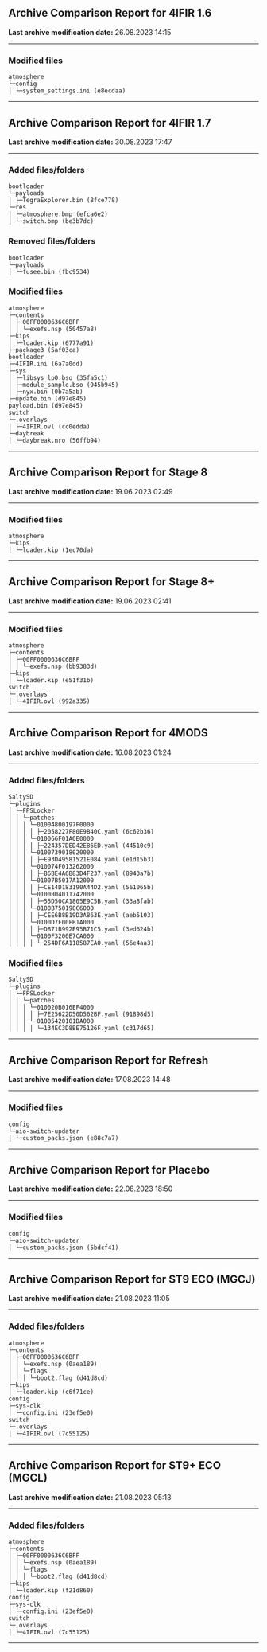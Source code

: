 <h2>Archive Comparison Report for <b>4IFIR 1.6</b></h2><b>Last archive modification date:</b> 26.08.2023 14:15<hr>

<h3>Modified files</h3>
<code>atmosphere
└─config
│ └─system_settings.ini (e8ecdaa)
</code>
<hr>

<h2>Archive Comparison Report for <b>4IFIR 1.7</b></h2><b>Last archive modification date:</b> 30.08.2023 17:47<hr>

<h3>Added files/folders</h3>
<code>bootloader
└─payloads
│ ├─TegraExplorer.bin (8fce778)
└─res
│ └─atmosphere.bmp (efca6e2)
│ └─switch.bmp (be3b7dc)
</code>
<h3>Removed files/folders</h3>
<code>bootloader
└─payloads
│ └─fusee.bin (fbc9534)
</code>
<h3>Modified files</h3>
<code>atmosphere
├─contents
│ ├─00FF0000636C6BFF
│ │ └─exefs.nsp (50457a8)
├─kips
│ ├─loader.kip (6777a91)
├─package3 (5af03ca)
bootloader
├─4IFIR.ini (6a7a0dd)
├─sys
│ ├─libsys_lp0.bso (35fa5c1)
│ ├─module_sample.bso (945b945)
│ ├─nyx.bin (0b7a5ab)
├─update.bin (d97e845)
payload.bin (d97e845)
switch
└─.overlays
│ ├─4IFIR.ovl (cc0edda)
└─daybreak
│ └─daybreak.nro (56ffb94)
</code>
<hr>

<h2>Archive Comparison Report for <b>Stage 8</b></h2><b>Last archive modification date:</b> 19.06.2023 02:49<hr>

<h3>Modified files</h3>
<code>atmosphere
└─kips
│ └─loader.kip (1ec70da)
</code>
<hr>

<h2>Archive Comparison Report for <b>Stage 8+</b></h2><b>Last archive modification date:</b> 19.06.2023 02:41<hr>

<h3>Modified files</h3>
<code>atmosphere
├─contents
│ ├─00FF0000636C6BFF
│ │ └─exefs.nsp (bb9383d)
├─kips
│ └─loader.kip (e51f31b)
switch
└─.overlays
│ └─4IFIR.ovl (992a335)
</code>
<hr>

<h2>Archive Comparison Report for <b>4MODS</b></h2><b>Last archive modification date:</b> 16.08.2023 01:24<hr>

<h3>Added files/folders</h3>
<code>SaltySD
└─plugins
│ └─FPSLocker
│ │ └─patches
│ │ │ └─01004800197F0000
│ │ │ │ ├─2058227F80E9B40C.yaml (6c62b36)
│ │ │ └─010066F01A0E0000
│ │ │ │ ├─224357DED42E86ED.yaml (44510c9)
│ │ │ └─0100739018020000
│ │ │ │ ├─E93D49581521E084.yaml (e1d15b3)
│ │ │ └─010074F013262000
│ │ │ │ ├─B6BE4A6B83D4F237.yaml (8943a7b)
│ │ │ └─01007B5017A12000
│ │ │ │ ├─CE14D183190A44D2.yaml (561065b)
│ │ │ └─0100B04011742000
│ │ │ │ ├─55D50CA1805E9C5B.yaml (33a8fab)
│ │ │ └─0100B750198C6000
│ │ │ │ ├─CEE6B8B19D3A863E.yaml (aeb5103)
│ │ │ └─0100D7F00FB1A000
│ │ │ │ ├─D871B992E95B71C5.yaml (3ed624b)
│ │ │ └─0100F3200E7CA000
│ │ │ │ └─254DF6A118587EA0.yaml (56e4aa3)
</code>
<h3>Modified files</h3>
<code>SaltySD
└─plugins
│ └─FPSLocker
│ │ └─patches
│ │ │ └─010020B016EF4000
│ │ │ │ ├─7E25622D50D562BF.yaml (91898d5)
│ │ │ └─01005420101DA000
│ │ │ │ └─134EC3D8BE75126F.yaml (c317d65)
</code>
<hr>

<h2>Archive Comparison Report for <b>Refresh</b></h2><b>Last archive modification date:</b> 17.08.2023 14:48<hr>

<h3>Modified files</h3>
<code>config
└─aio-switch-updater
│ └─custom_packs.json (e88c7a7)
</code>
<hr>

<h2>Archive Comparison Report for <b>Placebo</b></h2><b>Last archive modification date:</b> 22.08.2023 18:50<hr>

<h3>Modified files</h3>
<code>config
└─aio-switch-updater
│ └─custom_packs.json (5bdcf41)
</code>
<hr>

<h2>Archive Comparison Report for <b>ST9 ECO (MGCJ)</b></h2><b>Last archive modification date:</b> 21.08.2023 11:05<hr>

<h3>Added files/folders</h3>
<code>atmosphere
├─contents
│ ├─00FF0000636C6BFF
│ │ └─exefs.nsp (0aea189)
│ │ └─flags
│ │ │ └─boot2.flag (d41d8cd)
├─kips
│ └─loader.kip (c6f71ce)
config
├─sys-clk
│ └─config.ini (23ef5e0)
switch
└─.overlays
│ └─4IFIR.ovl (7c55125)
</code>
<hr>

<h2>Archive Comparison Report for <b>ST9+ ECO (MGCL)</b></h2><b>Last archive modification date:</b> 21.08.2023 05:13<hr>

<h3>Added files/folders</h3>
<code>atmosphere
├─contents
│ ├─00FF0000636C6BFF
│ │ └─exefs.nsp (0aea189)
│ │ └─flags
│ │ │ └─boot2.flag (d41d8cd)
├─kips
│ └─loader.kip (f21d860)
config
├─sys-clk
│ └─config.ini (23ef5e0)
switch
└─.overlays
│ └─4IFIR.ovl (7c55125)
</code>
<hr>


